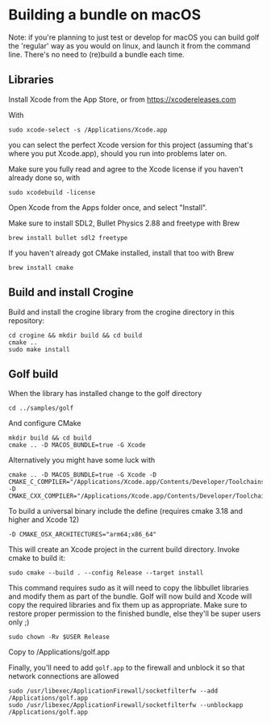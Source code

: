 # Building a bundle on macOS

Note: if you're planning to just test or develop for macOS you can build golf the 'regular' way as you would on linux, and launch it from the command line. There's no need to (re)build a bundle each time.

## Libraries

Install Xcode from the App Store, or from <https://xcodereleases.com>

With

```shell
sudo xcode-select -s /Applications/Xcode.app
```

you can select the perfect Xcode version for this project (assuming that's where you put Xcode.app), should you run into problems later on.

Make sure you fully read and agree to the Xcode license if you haven't already done so, with

```shell
sudo xcodebuild -license
```

Open Xcode from the Apps folder once, and select "Install".

Make sure to install SDL2, Bullet Physics 2.88 and freetype with Brew

```shell
brew install bullet sdl2 freetype
```

If you haven't already got CMake installed, install that too with Brew

```shell
brew install cmake
```

## Build and install Crogine

Build and install the crogine library from the crogine directory in this repository:

```shell
cd crogine && mkdir build && cd build
cmake ..
sudo make install
```

## Golf build

When the library has installed change to the golf directory

```shell
cd ../samples/golf
```

And configure CMake

```shell
mkdir build && cd build
cmake .. -D MACOS_BUNDLE=true -G Xcode
```

Alternatively you might have some luck with
```
cmake .. -D MACOS_BUNDLE=true -G Xcode -D CMAKE_C_COMPILER="/Applications/Xcode.app/Contents/Developer/Toolchains/XcodeDefault.xctoolchain/usr/bin/cc" -D CMAKE_CXX_COMPILER="/Applications/Xcode.app/Contents/Developer/Toolchains/XcodeDefault.xctoolchain/usr/bin/c++"
```

To build a universal binary include the define (requires cmake 3.18 and higher and Xcode 12)

```shell
-D CMAKE_OSX_ARCHITECTURES="arm64;x86_64"
```

This will create an Xcode project in the current build directory. Invoke cmake to build it:

```shell
sudo cmake --build . --config Release --target install
```

This command requires sudo as it will need to copy the libbullet libraries and modify them as part of the bundle. Golf will now build and Xcode will copy the required libraries and fix them up as appropriate. Make sure to restore proper permission to the finished bundle, else they'll be super users only ;)

```shell
sudo chown -Rv $USER Release
```

Copy to /Applications/golf.app 

Finally, you'll need to add `golf.app` to the firewall and unblock it so that network connections are allowed

```
sudo /usr/libexec/ApplicationFirewall/socketfilterfw --add /Applications/golf.app
sudo /usr/libexec/ApplicationFirewall/socketfilterfw --unblockapp /Applications/golf.app
```
